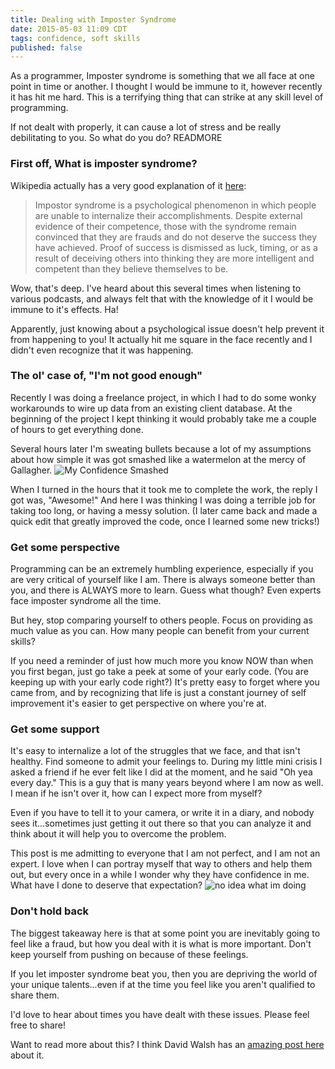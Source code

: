 ```yaml
---
title: Dealing with Imposter Syndrome
date: 2015-05-03 11:09 CDT
tags: confidence, soft skills
published: false
---
```


As a programmer, Imposter syndrome is something that we all face at one point in time or another. I thought I would be immune to it, however recently it has hit me hard. This is a terrifying thing that can strike at any skill level of programming.

If not dealt with properly, it can cause a lot of stress and be really debilitating to you. So what do you do? READMORE

### First off, What is imposter syndrome?
Wikipedia actually has a very good explanation of it [here](http://en.wikipedia.org/wiki/Impostor_syndrome):
> Impostor syndrome is a psychological phenomenon in which people are unable to internalize their accomplishments. Despite external evidence of their competence, those with the syndrome remain convinced that they are frauds and do not deserve the success they have achieved. Proof of success is dismissed as luck, timing, or as a result of deceiving others into thinking they are more intelligent and competent than they believe themselves to be.

Wow, that's deep. I've heard about this several times when listening to various podcasts, and always felt that with the knowledge of it I would be immune to it's effects. Ha!

Apparently, just knowing about a psychological issue doesn't help prevent it from happening to you! It actually hit me square in the face recently and I didn't even recognize that it was happening.

### The ol' case of, "I'm not good enough"
Recently I was doing a freelance project, in which I had to do some wonky workarounds to wire up data from an existing client database. At the beginning of the project I kept thinking it would probably take me a couple of hours to get everything done.

Several hours later I'm sweating bullets because a lot of my assumptions about how simple it was got smashed like a watermelon at the mercy of Gallagher.
![My Confidence Smashed](http://cheeze-blog-images.s3.amazonaws.com/My_Confidence_Smashed.png)

When I turned in the hours that it took me to complete the work, the reply I got was, "Awesome!" And here I was thinking I was doing a terrible job for taking too long, or having a messy solution. (I later came back and made a quick edit that greatly improved the code, once I learned some new tricks!)

### Get some perspective
Programming can be an extremely humbling experience, especially if you are very critical of yourself like I am. There is always someone better than you, and there is ALWAYS more to learn. Guess what though? Even experts face imposter syndrome all the time.

But hey, stop comparing yourself to others people. Focus on providing as much value as you can. How many people can benefit from your current skills?

If you need a reminder of just how much more you know NOW than when you first began, just go take a peek at some of your early code. (You are keeping up with your early code right?) It's pretty easy to forget where you came from, and by recognizing that life is just a constant journey of self improvement it's easier to get perspective on where you're at.

### Get some support
It's easy to internalize a lot of the struggles that we face, and that isn't healthy. Find someone to admit your feelings to. During my little mini crisis I asked a friend if he ever felt like I did at the moment, and he said "Oh yea every day." This is a guy that is many years beyond where I am now as well. I mean if he isn't over it, how can I expect more from myself?

Even if you have to tell it to your camera, or write it in a diary, and nobody sees it...sometimes just getting it out there so that you can analyze it and think about it will help you to overcome the problem.

This post is me admitting to everyone that I am not perfect, and I am not an expert. I love when I can portray myself that way to others and help them out, but every once in a while I wonder why they have confidence in me. What have I done to deserve that expectation?
![no idea what im doing](http://cheeze-blog-images.s3.amazonaws.com/no_idea_what_im_doing.png)

### Don't hold back
The biggest takeaway here is that at some point you are inevitably going to feel like a fraud, but how you deal with it is what is more important. Don't keep yourself from pushing on because of these feelings.

If you let imposter syndrome beat you, then you are depriving the world of your unique talents...even if at the time you feel like you aren't qualified to share them.

I'd love to hear about times you have dealt with these issues. Please feel free to share!

Want to read more about this? I think David Walsh has an [amazing post here](http://davidwalsh.name/impostor-syndrome) about it.

